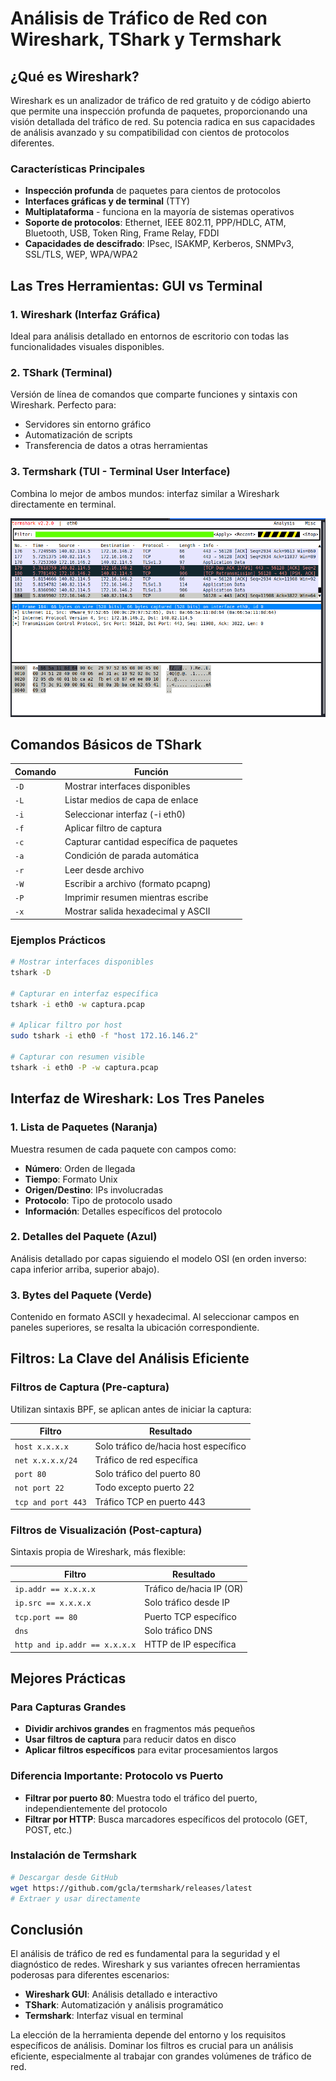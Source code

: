 # Análisis de Tráfico de Red con Wireshark, TShark y Termshark

## ¿Qué es Wireshark?

Wireshark es un analizador de tráfico de red gratuito y de código abierto que permite una inspección profunda de paquetes, proporcionando una visión detallada del tráfico de red. Su potencia radica en sus capacidades de análisis avanzado y su compatibilidad con cientos de protocolos diferentes.

### Características Principales

- **Inspección profunda** de paquetes para cientos de protocolos
- **Interfaces gráficas y de terminal** (TTY)
- **Multiplataforma** - funciona en la mayoría de sistemas operativos
- **Soporte de protocolos**: Ethernet, IEEE 802.11, PPP/HDLC, ATM, Bluetooth, USB, Token Ring, Frame Relay, FDDI
- **Capacidades de descifrado**: IPsec, ISAKMP, Kerberos, SNMPv3, SSL/TLS, WEP, WPA/WPA2

## Las Tres Herramientas: GUI vs Terminal

### 1. Wireshark (Interfaz Gráfica)
Ideal para análisis detallado en entornos de escritorio con todas las funcionalidades visuales disponibles.

### 2. TShark (Terminal)
Versión de línea de comandos que comparte funciones y sintaxis con Wireshark. Perfecto para:
- Servidores sin entorno gráfico
- Automatización de scripts
- Transferencia de datos a otras herramientas

### 3. Termshark (TUI - Terminal User Interface)
Combina lo mejor de ambos mundos: interfaz similar a Wireshark directamente en terminal.

![Texto alternativo](/secciones/posts/images/termshark.webp)

## Comandos Básicos de TShark

| Comando | Función |
|---------|---------|
| `-D` | Mostrar interfaces disponibles |
| `-L` | Listar medios de capa de enlace |
| `-i` | Seleccionar interfaz (-i eth0) |
| `-f` | Aplicar filtro de captura |
| `-c` | Capturar cantidad específica de paquetes |
| `-a` | Condición de parada automática |
| `-r` | Leer desde archivo |
| `-W` | Escribir a archivo (formato pcapng) |
| `-P` | Imprimir resumen mientras escribe |
| `-x` | Mostrar salida hexadecimal y ASCII |

### Ejemplos Prácticos

```bash
# Mostrar interfaces disponibles
tshark -D

# Capturar en interfaz específica
tshark -i eth0 -w captura.pcap

# Aplicar filtro por host
sudo tshark -i eth0 -f "host 172.16.146.2"

# Capturar con resumen visible
tshark -i eth0 -P -w captura.pcap
```

## Interfaz de Wireshark: Los Tres Paneles

### 1. Lista de Paquetes (Naranja)
Muestra resumen de cada paquete con campos como:
- **Número**: Orden de llegada
- **Tiempo**: Formato Unix
- **Origen/Destino**: IPs involucradas
- **Protocolo**: Tipo de protocolo usado
- **Información**: Detalles específicos del protocolo

### 2. Detalles del Paquete (Azul)
Análisis detallado por capas siguiendo el modelo OSI (en orden inverso: capa inferior arriba, superior abajo).

### 3. Bytes del Paquete (Verde)
Contenido en formato ASCII y hexadecimal. Al seleccionar campos en paneles superiores, se resalta la ubicación correspondiente.

## Filtros: La Clave del Análisis Eficiente

### Filtros de Captura (Pre-captura)
Utilizan sintaxis BPF, se aplican antes de iniciar la captura:

| Filtro | Resultado |
|--------|-----------|
| `host x.x.x.x` | Solo tráfico de/hacia host específico |
| `net x.x.x.x/24` | Tráfico de red específica |
| `port 80` | Solo tráfico del puerto 80 |
| `not port 22` | Todo excepto puerto 22 |
| `tcp and port 443` | Tráfico TCP en puerto 443 |

### Filtros de Visualización (Post-captura)
Sintaxis propia de Wireshark, más flexible:

| Filtro | Resultado |
|--------|-----------|
| `ip.addr == x.x.x.x` | Tráfico de/hacia IP (OR) |
| `ip.src == x.x.x.x` | Solo tráfico desde IP |
| `tcp.port == 80` | Puerto TCP específico |
| `dns` | Solo tráfico DNS |
| `http and ip.addr == x.x.x.x` | HTTP de IP específica |

## Mejores Prácticas

### Para Capturas Grandes
- **Dividir archivos grandes** en fragmentos más pequeños
- **Usar filtros de captura** para reducir datos en disco
- **Aplicar filtros específicos** para evitar procesamientos largos

### Diferencia Importante: Protocolo vs Puerto
- **Filtrar por puerto 80**: Muestra todo el tráfico del puerto, independientemente del protocolo
- **Filtrar por HTTP**: Busca marcadores específicos del protocolo (GET, POST, etc.)

### Instalación de Termshark
```bash
# Descargar desde GitHub
wget https://github.com/gcla/termshark/releases/latest
# Extraer y usar directamente
```

## Conclusión

El análisis de tráfico de red es fundamental para la seguridad y el diagnóstico de redes. Wireshark y sus variantes ofrecen herramientas poderosas para diferentes escenarios:

- **Wireshark GUI**: Análisis detallado e interactivo
- **TShark**: Automatización y análisis programático  
- **Termshark**: Interfaz visual en terminal

La elección de la herramienta depende del entorno y los requisitos específicos de análisis. Dominar los filtros es crucial para un análisis eficiente, especialmente al trabajar con grandes volúmenes de tráfico de red.
